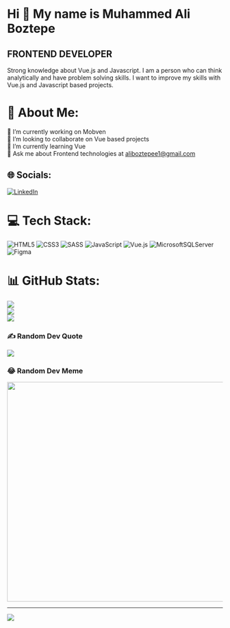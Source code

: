 Hi 👋 My name is Muhammed Ali Boztepe
=====================================

FRONTEND DEVELOPER
--------------------------

Strong knowledge about Vue.js and Javascript. I am a person who can think analytically and have problem solving skills. I want to improve my skills with Vue.js and Javascript based projects.

# 💫 About Me:
🔭 I’m currently working on Mobven<br>👯 I’m looking to collaborate on Vue based projects<br>🌱 I’m currently learning Vue<br>💬 Ask me about Frontend technologies at [aliboztepee1@gmail.com](mailto:aliboztepee1@gmail.com)<br>


## 🌐 Socials:
[![LinkedIn](https://img.shields.io/badge/LinkedIn-%230077B5.svg?logo=linkedin&logoColor=white)](https://linkedin.com/in/https://www.linkedin.com/in/aliboztepe/) 

# 💻 Tech Stack:
![HTML5](https://img.shields.io/badge/html5-%23E34F26.svg?style=for-the-badge&logo=html5&logoColor=white) ![CSS3](https://img.shields.io/badge/css3-%231572B6.svg?style=for-the-badge&logo=css3&logoColor=white) ![SASS](https://img.shields.io/badge/SASS-hotpink.svg?style=for-the-badge&logo=SASS&logoColor=white) ![JavaScript](https://img.shields.io/badge/javascript-%23323330.svg?style=for-the-badge&logo=javascript&logoColor=%23F7DF1E) ![Vue.js](https://img.shields.io/badge/vuejs-%2335495e.svg?style=for-the-badge&logo=vuedotjs&logoColor=%234FC08D) ![MicrosoftSQLServer](https://img.shields.io/badge/Microsoft%20SQL%20Sever-CC2927?style=for-the-badge&logo=microsoft%20sql%20server&logoColor=white) 	![Figma](https://img.shields.io/badge/figma-%23F24E1E.svg?style=for-the-badge&logo=figma&logoColor=white)
# 📊 GitHub Stats:
![](https://github-readme-stats.vercel.app/api?username=Aliboztepe&theme=dark&hide_border=false&include_all_commits=true&count_private=true)<br/>
![](https://github-readme-streak-stats.herokuapp.com/?user=Aliboztepe&theme=dark&hide_border=false)<br/>
![](https://github-readme-stats.vercel.app/api/top-langs/?username=Aliboztepe&theme=dark&hide_border=false&include_all_commits=true&count_private=true&layout=compact)

### ✍️ Random Dev Quote
![](https://quotes-github-readme.vercel.app/api?type=horizontal&theme=dark)

### 😂 Random Dev Meme
<img src="https://rm.up.railway.app/" width="512px"/>

---
[![](https://visitcount.itsvg.in/api?id=Aliboztepe&icon=5&color=0)](https://visitcount.itsvg.in)

<!-- Proudly created with GPRM ( https://gprm.itsvg.in ) -->

